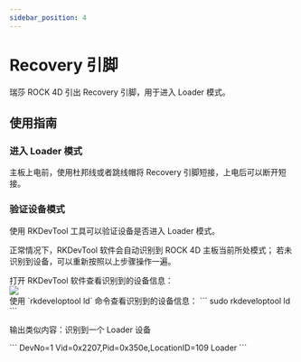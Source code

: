 ```yaml
---
sidebar_position: 4
---
```


# Recovery 引脚

瑞莎 ROCK 4D 引出 Recovery 引脚，用于进入 Loader 模式。

## 使用指南

### 进入 Loader 模式

主板上电前，使用杜邦线或者跳线帽将 Recovery 引脚短接，上电后可以断开短接。

### 验证设备模式

使用 RKDevTool 工具可以验证设备是否进入 Loader 模式。

正常情况下，RKDevTool 软件会自动识别到 ROCK 4D 主板当前所处模式； 若未识别到设备，可以重新按照以上步骤操作一遍。

<Tabs queryString="maskrom-display">

<TabItem value="Windows">
打开 RKDevTool 软件查看识别到的设备信息：
<div style={{textAlign: 'center'}}>
<img src="/img/rock4/4d/loader-mode.webp" style={{width: '100%', maxWidth: '1200px'}} />
</div>

</TabItem>

<TabItem value="PC">
使用 `rkdeveloptool ld` 命令查看识别到的设备信息：
<NewCodeBlock tip="PC-Host$" type="host">
```
sudo rkdeveloptool ld
```
</NewCodeBlock>

输出类似内容：识别到一个 Loader 设备

<NewCodeBlock tip="PC-Host$" type="host">
```
DevNo=1	Vid=0x2207,Pid=0x350e,LocationID=109 Loader
```
</NewCodeBlock>

</TabItem>

</Tabs>
